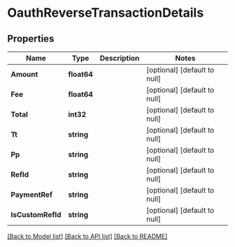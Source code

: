 # OauthReverseTransactionDetails

## Properties
Name | Type | Description | Notes
------------ | ------------- | ------------- | -------------
**Amount** | **float64** |  | [optional] [default to null]
**Fee** | **float64** |  | [optional] [default to null]
**Total** | **int32** |  | [optional] [default to null]
**Tt** | **string** |  | [optional] [default to null]
**Pp** | **string** |  | [optional] [default to null]
**RefId** | **string** |  | [optional] [default to null]
**PaymentRef** | **string** |  | [optional] [default to null]
**IsCustomRefId** | **string** |  | [optional] [default to null]

[[Back to Model list]](../README.md#documentation-for-models) [[Back to API list]](../README.md#documentation-for-api-endpoints) [[Back to README]](../README.md)

